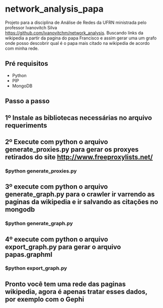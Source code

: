 # network_analysis_papa

Projeto para a disciplina de Análise de Redes da UFRN ministrada pelo professor  Ivanovitch Silva <https://github.com/ivanovitchm/network_analysis>.
Buscando links da wikipedia a partir da pagina do papa Francisco e assim gerar uma um grafo onde posso descobrir qual é o papa mais citado na wikipedia de acordo com minha rede.

## Pré requisitos

* Python
* PIP
* MongoDB

## Passo a passo

## 1º Instale as bibliotecas necessárias no arquivo requeriments

## 2º Execute com python o arquivo generate_proxies.py para gerar os proxyes retirados do site http://www.freeproxylists.net/ 

### $python generate_proxies.py

## 3º execute com python o arquivo generate_graph.py para o crawler ir varrendo as paginas da wikipedia e ir salvando as citações no mongodb

### $python generate_graph.py

## 4º execute com python o arquivo export_graph.py para gerar o arquivo papas.graphml

### $python export_graph.py

## Pronto você tem uma rede das paginas wikipedia, agora é apenas tratar esses dados, por exemplo com o Gephi
